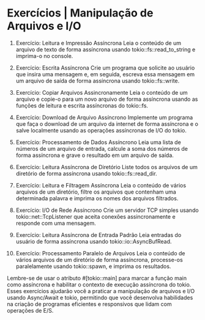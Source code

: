 # Exercícios | Manipulação de Arquivos e I/O

1. Exercício: Leitura e Impressão Assíncrona
Leia o conteúdo de um arquivo de texto de forma assíncrona usando tokio::fs::read_to_string e imprima-o no console.

2. Exercício: Escrita Assíncrona
Crie um programa que solicite ao usuário que insira uma mensagem e, em seguida, escreva essa mensagem em um arquivo de saída de forma assíncrona usando tokio::fs::write.

3. Exercício: Copiar Arquivos Assincronamente
Leia o conteúdo de um arquivo e copie-o para um novo arquivo de forma assíncrona usando as funções de leitura e escrita assíncronas do tokio::fs.

4. Exercício: Download de Arquivo Assíncrono
Implemente um programa que faça o download de um arquivo da internet de forma assíncrona e o salve localmente usando as operações assíncronas de I/O do tokio.

5. Exercício: Processamento de Dados Assíncrono
Leia uma lista de números de um arquivo de entrada, calcule a soma dos números de forma assíncrona e grave o resultado em um arquivo de saída.

6. Exercício: Leitura Assíncrona de Diretório
Liste todos os arquivos de um diretório de forma assíncrona usando tokio::fs::read_dir.

7. Exercício: Leitura e Filtragem Assíncrona
Leia o conteúdo de vários arquivos de um diretório, filtre os arquivos que contenham uma determinada palavra e imprima os nomes dos arquivos filtrados.

8. Exercício: I/O de Rede Assíncrono
Crie um servidor TCP simples usando tokio::net::TcpListener que aceita conexões assincronamente e responde com uma mensagem.

9. Exercício: Leitura Assíncrona de Entrada Padrão
Leia entradas do usuário de forma assíncrona usando tokio::io::AsyncBufRead.

10. Exercício: Processamento Paralelo de Arquivos
Leia o conteúdo de vários arquivos de um diretório de forma assíncrona, processe-os paralelamente usando tokio::spawn, e imprima os resultados.

Lembre-se de usar o atributo #[tokio::main] para marcar a função main como assíncrona e habilitar o contexto de execução assíncrona do tokio. Esses exercícios ajudarão você a praticar a manipulação de arquivos e I/O usando Async/Await e tokio, permitindo que você desenvolva habilidades na criação de programas eficientes e responsivos que lidam com operações de E/S.